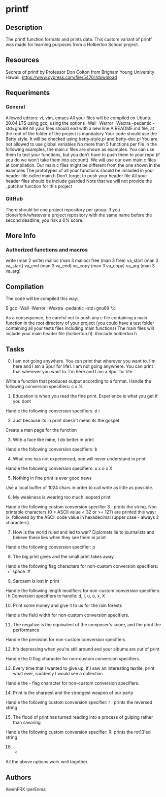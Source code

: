 # printf

## Description

The printf function formats and prints data. This custom variant of printf was made for learning purposes from a Holberton School project.

## Resources

Secrets of printf by Professor Don Colton from Brigham Young University Hawaii: https://www.cypress.com/file/54761/download

## Requeriments
### General

Allowed editors: vi, vim, emacs
All your files will be compiled on Ubuntu 20.04 LTS using gcc, using the options -Wall -Werror -Wextra -pedantic -std=gnu89
All your files should end with a new line
A README.md file, at the root of the folder of the project is mandatory
Your code should use the Betty style. It will be checked using betty-style.pl and betty-doc.pl
You are not allowed to use global variables
No more than 5 functions per file
In the following examples, the main.c files are shown as examples. You can use them to test your functions, but you don’t have to push them to your repo (if you do we won’t take them into account). We will use our own main.c files at compilation. Our main.c files might be different from the one shown in the examples
The prototypes of all your functions should be included in your header file called main.h
Don’t forget to push your header file
All your header files should be include guarded
Note that we will not provide the _putchar function for this project

### GitHub

There should be one project repository per group. If you clone/fork/whatever a project repository with the same name before the second deadline, you risk a 0% score.

## More Info
### Authorized functions and macros

write (man 2 write)
malloc (man 3 malloc)
free (man 3 free)
va_start (man 3 va_start)
va_end (man 3 va_end)
va_copy (man 3 va_copy)
va_arg (man 3 va_arg)

## Compilation

The code will be compiled this way:

$ gcc -Wall -Werror -Wextra -pedantic -std=gnu89 *.c

As a consequence, be careful not to push any c file containing a main function in the root directory of your project (you could have a test folder containing all your tests files including main functions)
The main files will include your main header file (holberton.h): #include holberton.h

## Tasks

0. I am not going anywhere. You can print that wherever you want to. I'm here and I am a Spur for life1. I am not going anywhere. You can print that wherever you want to. I'm here and I am a Spur for life.

Write a function that produces output according to a format. Handle the following conversion specifiers:
c
s
%

1. Education is when you read the fine print. Experience is what you get if you dont

Handle the following conversion specifiers:
d
i

2. Just because its in print doesn't mean its the gospel

Create a man page for the function

3. With a face like mine, I do better in print

Handle the following conversion specifiers:
b

4. What one has not experienced, one will never understand in print

Handle the following conversion specifiers:
u
x
o
x
X

5. Nothing in fine print is ever good news

Use a local buffer of 1024 chars in order to call write as little as possible.

6. My weakness is wearing too much leopard print

Handle the following custom conversion specifier
S : prints the string.
Non printable characters (0 < ASCII value < 32 or >= 127) are printed this way: \x, followed by the ASCII code value in hexadecimal (upper case - always 2 characters).

7. How is the world ruled and led to war? Diplomats lie to journalists and believe these lies when they see them in print

Handle the following conversion specifier: p

8. The big print gives and the small print takes away

Handle the following flag characters for non-custom conversion specifiers:
´+´
space
´#´

9. Sarcasm is lost in print

Handle the following length modifiers for non-custom conversion specifiers:
l
h
Conversion specifiers to handle: d, i, u, o, x, X

10. Print some money and give it to us for the rain forests

Handle the field width for non-custom conversion specifiers.

11. The negative is the equivalent of the composer's score, and the print the performance

Handle the precision for non-custom conversion specifiers.

12. It's depressing when you're still around and your albums are out of print

Handle the 0 flag character for non-custom conversion specifiers.

13. Every time that I wanted to give up, if I saw an interesting textile, print what ever, suddenly I would see a collection

Handle the - flag character for non-custom conversion specifiers.

14. Print is the sharpest and the strongest weapon of our party

Handle the following custom conversion specifier:
r : prints the reversed string

15. The flood of print has turned reading into a process of gulping rather than savoring

Handle the following custom conversion specifier:
R: prints the rot13'ed string

16. *

All the above options work well together.

## Authors
KevinFRX
IperEnma
